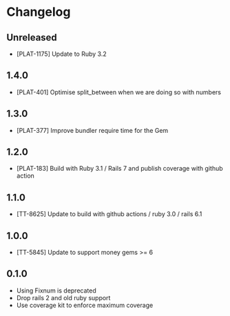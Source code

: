 # Changelog

## Unreleased

- [PLAT-1175] Update to Ruby 3.2

## 1.4.0

- [PLAT-401] Optimise split_between when we are doing so with numbers

## 1.3.0

- [PLAT-377] Improve bundler require time for the Gem

## 1.2.0

- [PLAT-183] Build with Ruby 3.1 / Rails 7 and publish coverage with github action

## 1.1.0

- [TT-8625] Update to build with github actions / ruby 3.0 / rails 6.1

## 1.0.0

- [TT-5845] Update to support money gems >= 6

## 0.1.0

- Using Fixnum is deprecated
- Drop rails 2 and old ruby support
- Use coverage kit to enforce maximum coverage
